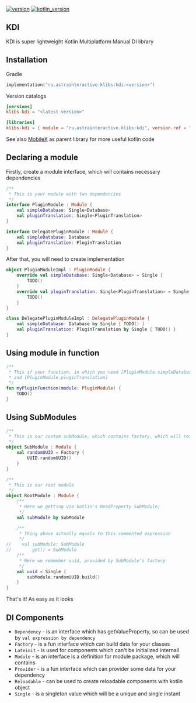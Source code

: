 [![version](https://img.shields.io/maven-central/v/ru.astrainteractive.klibs/kdi?style=flat-square)](https://github.com/makeevrserg/KDI)
[![kotlin_version](https://img.shields.io/badge/kotlin-1.9.0-blueviolet?style=flat-square)](https://github.com/makeevrserg/KDI)

## KDI

KDI is super lightweight Kotlin Multiplatform Manual DI library

## Installation

Gradle

```kotlin
implementation("ru.astrainteractive.klibs:kdi:<version>")
```

Version catalogs

```toml
[versions]
klibs-kdi = "<latest-version>"

[libraries]
klibs-kdi = { module = "ru.astrainteractive.klibs:kdi", version.ref = "klibs-kdi" }
```

See also [MobileX](https://github.com/makeevrserg/MobileX) as parent library for more useful kotlin code

## Declaring a module

Firstly, create a module interface, which will contains necessary dependencies

```kotlin
/**
 * This is your module with two dependencies
 */
interface PluginModule : Module {
    val simpleDatabase: Single<Database>
    val pluginTranslation: Single<PluginTranslation>
}

interface DelegatePluginModule : Module {
    val simpleDatabase: Database
    val pluginTranslation: PluginTranslation
}
```

After that, you will need to create implementation

```kotlin
object PluginModuleImpl : PluginModule {
    override val simpleDatabase: Single<Database> = Single {
        TODO()
    }
    override val pluginTranslation: Single<PluginTranslation> = Single {
        TODO()
    }
}

class DelegatePluginModuleImpl : DelegatePluginModule {
    val simpleDatabase: Database by Single { TODO() }
    val pluginTranslation: PluginTranslation by Single { TODO() }
}
```

## Using module in function

```kotlin
/**
 * This if your function, in which you need [PluginModule.simpleDatabase]
 * and [PluginModule.pluginTranslation]
 */
fun myPluginFunction(module: PluginModule) {
    TODO()
}
```

## Using SubModules

```kotlin
/**
 * This is our custom subModule, which contains factory, which will return random UUID
 */
object SubModule : Module {
    val randomUUID = Factory {
        UUID.randomUUID()
    }
}

/**
 * This is our root module
 */
object RootModule : Module {
    /**
     * Here we getting via kotlin's ReadProperty SubModule;
     */
    val subModule by SubModule

    /**
     * Thing above actually equals to this commented expression
     */
//    val subModule: SubModule
//        get() = SubModule
    /**
     * Here we remember uuid, provided by SubModule's factory
     */
    val uuid = Single {
        subModule.randomUUID.build()
    }
}
```

That's it! As easy as it looks

## DI Components

- `Dependency` - is an interface which has getValueProperty, so can be used by `val expression by dependency`
- `Factory` - is a fun interface which can build data for your classes
- `Lateinit` - is used for components which can't be initialized internall
- `Module` - is an interface is a definition for module package, which will contains
- `Provider` - is a fun interface which can provider some data for your dependency
- `Reloadable` - can be used to create reloadable components with kotlin object
- `Single` - is a singleton value which will be a unique and single instant